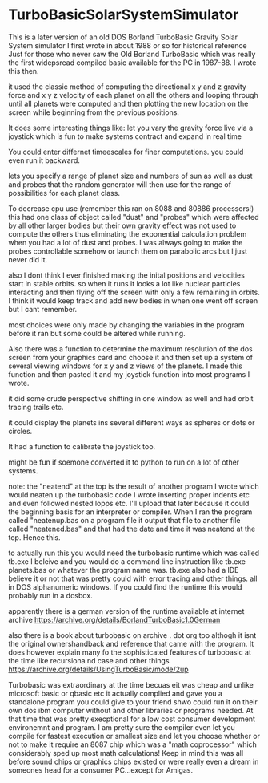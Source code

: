 # TurboBasicSolarSystemSimulator

This is a later version of an old DOS Borland TurboBasic Gravity Solar System simulator I first wrote in about 1988 or so for historical reference Just for those who never saw the Old Borland TurboBasic which was really the first widepsread compiled basic available for the PC in 1987-88. I wrote this then. 

it used the classic method of computing the directional x y and z gravity force and x y z velocity of each planet on all the others and looping through until all planets were computed and then plotting the new location on the screen while beginning from the previous positions.

It does some interesting things like:
let you vary the gravity force live via a joystick which is fun to make systems contract and expand in real time

You could enter differnet timeescales for finer computations. you could even run it backward.

lets you specify a range of planet size and numbers of sun as well as dust and probes that the random generator will then use for the range of possibilities for each planet class. 

To decrease cpu use (remember this ran on 8088 and 80886 processors!) this had one class of object called "dust" and "probes" which were affected by all other larger bodies but their own gravity effect was not used to compute the others thus eliminating the exponential calculation problem when you had a lot of dust and probes. I was always going to make the probes controllable somehow or launch them on parabolic arcs but I just never did it.

also I dont think I ever finished making the inital positions and velocities start in stable orbits.
so when it runs it looks a lot like nuclear particles interacting and then flying off the screen with only a few remaining in orbits. I think it would keep track and add new bodies in when one went off screen but I cant remember.

most choices were only made by changing the variables in the program before it ran but some could be altered while running.

Also there was a function to determine the maximum resolution of the dos screen from your graphics card and choose it and then set up a system of several viewing windows for x y and z views of the planets. I made this function and then pasted it and my joystick function into most programs I wrote.

it did some crude perspective shifting in one window as well and had orbit tracing trails etc. 

it could display the planets ins several different ways as spheres or dots or circles. 

It had a function to calibrate the joystick too. 

might be fun if soemone converted it to python to run on a lot of other systems.

note: the "neatend" at the top is the result of another program I wrote which would neaten up the turbobasic code I wrote inserting proper indents etc and even followed nested lopps etc. I'll upload that later because it could the beginning basis for an interpreter or compiler. When I ran the program called "neatenup.bas on a program file it output that file to another file called "neatened.bas" and that had the date and time it was neatend at the top. Hence this.

to actually run this you would need the turbobasic runtime which was called tb.exe I beleive and you would do a command line instruction like  tb.exe planets.bas or whatever the program name was. tb.exe also had a IDE believe it or not that was pretty could with error tracing and other things. all in DOS alphanumeric windows. If you could find the runtime this would probably run in a dosbox.

apparently there is a german version of the runtime available at internet archive https://archive.org/details/BorlandTurboBasic1.0German

also there is a book about turbobasic on archive . dot org too althogh it isnt the original ownershandback and reference that came with the program. It does however explain many fo the sophisticated features of turbobasic at the time like recursiona nd case and other things https://archive.org/details/UsingTurboBasic/mode/2up

Turbobasic was extraordinary at the time becuas eit was cheap and unlike microsoft basic or qbasic etc it actually complied and gave you a standalone program you could give to your friend shwo could run it on their own dos ibm computer without and other libraries or programs needed. At that time that was pretty execptional for a low cost consumer development environemnt and program. I am pretty sure the compiler even let you compile for fastest execution or smallest size and let you choose whether or not to make it require an 8087 chip which was a "math coprocessor" which considerably sped up most math calculations! Keep in mind this was all before sound chips or graphics chips existed or were really even a dream in someones head for a consumer PC...except for Amigas.
